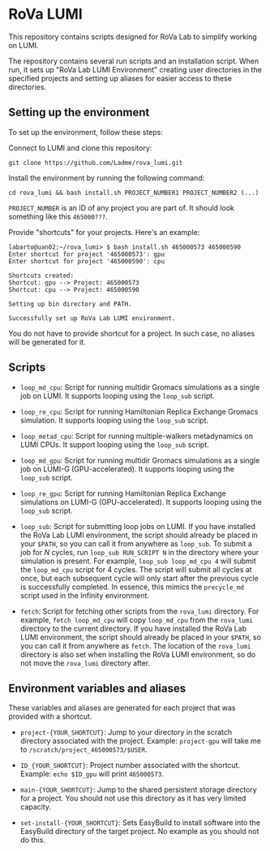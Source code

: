 
# RoVa LUMI

This repository contains scripts designed for RoVa Lab to simplify working on LUMI.

The repository contains several run scripts and an installation script. When run, it sets up "RoVa Lab LUMI Environment" creating user directories in the specified projects and setting up aliases for easier access to these directories.

## Setting up the environment

To set up the environment, follow these steps:

Connect to LUMI and clone this repository:
```
git clone https://github.com/Ladme/rova_lumi.git
```

Install the environment by running the following command:
```
cd rova_lumi && bash install.sh PROJECT_NUMBER1 PROJECT_NUMBER2 (...)
```

`PROJECT_NUMBER` is an ID of any project you are part of. It should look something like this `465000???`.

Provide "shortcuts" for your projects. Here's an example:
```
labarto@uan02:~/rova_lumi> $ bash install.sh 465000573 465000590
Enter shortcut for project '465000573': gpu
Enter shortcut for project '465000590': cpu

Shortcuts created:
Shortcut: gpu --> Project: 465000573
Shortcut: cpu --> Project: 465000590

Setting up bin directory and PATH.

Successfully set up RoVa Lab LUMI environment.
```

You do not have to provide shortcut for a project. In such case, no aliases will be generated for it.

## Scripts

- `loop_md_cpu`: Script for running multidir Gromacs simulations as a single job on LUMI. It supports looping using the `loop_sub` script.

- `loop_re_cpu`: Script for running Hamiltonian Replica Exchange Gromacs simulation. It supports looping using the `loop_sub` script.

- `loop_metad_cpu`: Script for running multiple-walkers metadynamics on LUMI CPUs. It support looping using the `loop_sub` script.

- `loop_md_gpu`: Script for running multidir Gromacs simulations as a single job on LUMI-G (GPU-accelerated). It supports looping using the `loop_sub` script.

- `loop_re_gpu`: Script for running Hamiltonian Replica Exchange simulations on LUMI-G (GPU-accelerated). It supports looping using the `loop_sub` script.

- `loop_sub`: Script for submitting loop jobs on LUMI. If you have installed the RoVa Lab LUMI environment, the script should already be placed in your `$PATH`, so you can call it from anywhere as `loop_sub`. To submit a job for *N* cycles, run `loop_sub RUN_SCRIPT N` in the directory where your simulation is present. For example, `loop_sub loop_md_cpu 4` will submit the `loop_md_cpu` script for 4 cycles. The script will submit all cycles at once, but each subsequent cycle will only start after the previous cycle is successfully completed. In essence, this mimics the `precycle_md` script used in the Infinity environment.

- `fetch`: Script for fetching other scripts from the `rova_lumi` directory. For example, `fetch loop_md_cpu` will copy `loop_md_cpu` from the `rova_lumi` directory to the current directory. If you have installed the RoVa Lab LUMI environment, the script should already be placed in your `$PATH`, so you can call it from anywhere as `fetch`. The location of the `rova_lumi` directory is also set when installing the RoVa LUMI environment, so do not move the `rova_lumi` directory after.

## Environment variables and aliases

These variables and aliases are generated for each project that was provided with a shortcut.

- `project-{YOUR_SHORTCUT}`: Jump to your directory in the scratch directory associated with the project. Example: `project-gpu` will take me to `/scratch/project_465000573/$USER`.

- `ID_{YOUR_SHORTCUT}`: Project number associated with the shortcut. Example: `echo $ID_gpu` will print `465000573`.

- `main-{YOUR_SHORTCUT}`: Jump to the shared persistent storage directory for a project. You should not use this directory as it has very limited capacity.

- `set-install-{YOUR_SHORTCUT}`: Sets EasyBuild to install software into the EasyBuild directory of the target project. No example as you should not do this.

